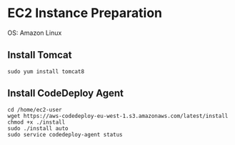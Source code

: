 # EC2 Instance Preparation

OS: Amazon Linux

## Install Tomcat

    sudo yum install tomcat8

## Install CodeDeploy Agent

    cd /home/ec2-user
    wget https://aws-codedeploy-eu-west-1.s3.amazonaws.com/latest/install
    chmod +x ./install
    sudo ./install auto
    sudo service codedeploy-agent status
